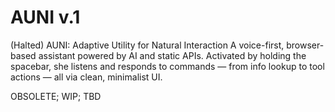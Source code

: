 # AUNI v.1
(Halted) AUNI: Adaptive Utility for Natural Interaction A voice-first, browser-based assistant powered by AI and static APIs. Activated by holding the spacebar, she listens and responds to commands — from info lookup to tool actions — all via clean, minimalist UI.



OBSOLETE; WIP; TBD
